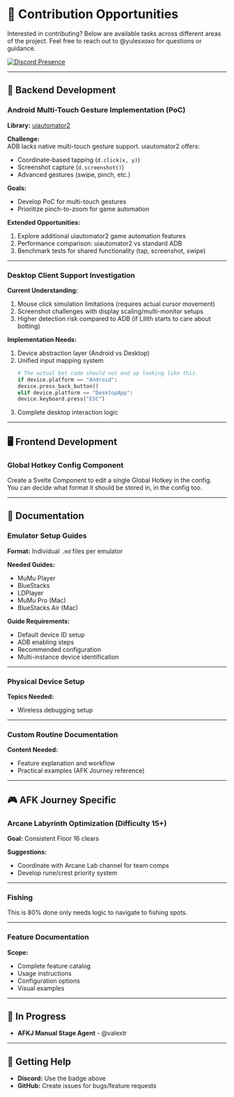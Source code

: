# 📝 Contribution Opportunities

Interested in contributing? Below are available tasks across different areas of the project. Feel free to reach out to @yulesxoxo for questions or guidance.

[![Discord Presence](https://lanyard.cnrad.dev/api/518169167048998913)](https://discord.com/users/518169167048998913)

---

## 🔧 Backend Development

### Android Multi-Touch Gesture Implementation (PoC)
**Library:** [uiautomator2](https://github.com/openatx/uiautomator2)

**Challenge:**  
ADB lacks native multi-touch gesture support. uiautomator2 offers:
- Coordinate-based tapping (`d.click(x, y)`)
- Screenshot capture (`d.screenshot()`)
- Advanced gestures (swipe, pinch, etc.)

**Goals:**
- Develop PoC for multi-touch gestures
- Prioritize pinch-to-zoom for game automation

**Extended Opportunities:**
1. Explore additional uiautomator2 game automation features
2. Performance comparison: uiautomator2 vs standard ADB
3. Benchmark tests for shared functionality (tap, screenshot, swipe)

___

### Desktop Client Support Investigation

**Current Understanding:**
1. Mouse click simulation limitations (requires actual cursor movement)
2. Screenshot challenges with display scaling/multi-monitor setups
3. Higher detection risk compared to ADB (if Lilith starts to care about botting)

**Implementation Needs:**
1. Device abstraction layer (Android vs Desktop)
2. Unified input mapping system
   ```python
   # The actual bot code should not end up looking like this.
   if device.platform == "Android":
   device.press_back_button()
   elif device.platform == "DesktopApp":
   device.keyboard.press("ESC")
   ```
3. Complete desktop interaction logic

---

## 🖥️ Frontend Development

### Global Hotkey Config Component
Create a Svelte Component to edit a single Global Hotkey in the config.  
You can decide what format it should be stored in, in the config too. 

---

## 📖 Documentation

### Emulator Setup Guides
**Format:** Individual `.md` files per emulator

**Needed Guides:**
- MuMu Player
- BlueStacks
- LDPlayer
- MuMu Pro (Mac)
- BlueStacks Air (Mac)

**Guide Requirements:**
- Default device ID setup
- ADB enabling steps
- Recommended configuration
- Multi-instance device identification

___

### Physical Device Setup
**Topics Needed:**
- Wireless debugging setup

___

### Custom Routine Documentation
**Content Needed:**
- Feature explanation and workflow
- Practical examples (AFK Journey reference)

---

## 🎮 AFK Journey Specific

### Arcane Labyrinth Optimization (Difficulty 15+)
**Goal:** Consistent Floor 16 clears

**Suggestions:**
- Coordinate with Arcane Lab channel for team comps
- Develop rune/crest priority system

___

### Fishing
This is 80% done only needs logic to navigate to fishing spots.

___

### Feature Documentation
**Scope:**
- Complete feature catalog
- Usage instructions
- Configuration options
- Visual examples

---

## 🚧 In Progress

- **AFKJ Manual Stage Agent** - @valextr

---

## 💬 Getting Help

- **Discord:** Use the badge above
- **GitHub:** Create issues for bugs/feature requests
